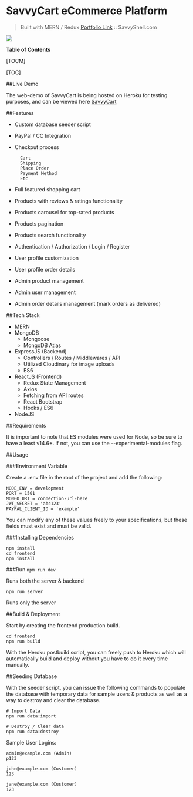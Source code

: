 # SavvyCart eCommerce Platform

> Built with MERN / Redux
[Portfolio Link](https://savvyshell.com) :: SavvyShell.com

![](https://puu.sh/Hy1Ou/392ba44c74.png)


**Table of Contents**

[TOCM]

[TOC]

##Live Demo

The web-demo of SavvyCart is being hosted on Heroku for testing purposes, and can be viewed here [SavvyCart](https://savvycart.herokuapp.com/)

##Features
- Custom database seeder script
- PayPal / CC Integration
- Checkout process

		Cart
		Shipping
		Place Order
		Payment Method
		Etc

- Full featured shopping cart
- Products with reviews & ratings functionality
- Products carousel for top-rated products
- Products pagination
- Products search functionality
- Authentication / Authorization / Login / Register
- User profile customization
- User profile order details
- Admin product management
- Admin user management
- Admin order details management (mark orders as delivered)



##Tech Stack

- MERN
- MongoDB
	* Mongoose
	* MongoDB Atlas
- ExpressJS (Backend)
	* Controllers / Routes / Middlewares / API
	* Utilized Cloudinary for image uploads
	* ES6
- ReactJS (Frontend)
	* Redux State Management
	* Axios
	* Fetching from API routes
	* React Bootstrap
	* Hooks / ES6
- NodeJS

##Requirements

It is important to note that ES modules were used for Node, so be sure to have a least v14.6+. If not, you can use the --experimental-modules flag.

##Usage

###Environment Variable

Create a .env file in the root of the project and add the following:
```
NODE_ENV = development
PORT = 1501
MONGO_URI = connection-url-here
JWT_SECRET = 'abc123'
PAYPAL_CLIENT_ID = 'example'
```

You can modify any of these values freely to your specifications, but these fields must exist and must be valid.

###Installing Dependencies

```
npm install
cd frontend
npm install
```

###Run
`npm run dev`

Runs both the server & backend

`npm run server`

Runs only the server

##Build & Deployment

Start by creating the frontend production build.

    cd frontend
    npm run build

With the Heroku postbuild script, you can freely push to Heroku which will automatically build and deploy without you have to do it every time manually.

##Seeding Database

With the seeder script, you can issue the following commands to populate the database with temporary data for sample users & products as well as a way to destroy and clear the database.

	# Import Data
	npm run data:import

	# Destroy / Clear data
	npm run data:destroy

Sample User Logins:
```
admin@example.com (Admin)
p123

john@example.com (Customer)
123

jane@example.com (Customer)
123
```


